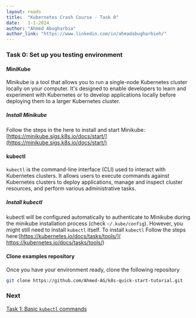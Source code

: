 ```yaml
---
layout: reads
title:  "Kubernetes Crash Course - Task 0"
date:   1-1-2024
author: "Ahmed Abugharbia"
author_link: "https://www.linkedin.com/in/ahmadabugharbieh/"
---
```

### Task 0: Set up you testing environment

#### MiniKube
Minikube is a tool that allows you to run a single-node Kubernetes cluster locally on your computer. It's designed to enable developers to learn and experiment with Kubernetes or to develop applications locally before deploying them to a larger Kubernetes cluster.

##### Install Minikube

Follow the steps in the here to install and start Minikube: [https://minikube.sigs.k8s.io/docs/start/](https://minikube.sigs.k8s.io/docs/start/)


#### kubectl

`kubectl` is the command-line interface (CLI) used to interact with Kubernetes clusters. It allows users to execute commands against Kubernetes clusters to deploy applications, manage and inspect cluster resources, and perform various administrative tasks.

##### Install kubectl
kubectl will be configured automatically to authenticate to Minikube during the minikube installation process (check `~/.kube/config`). However, you might still need to install `kubectl` itself. To install `kubectl` Follow the steps here:[https://kubernetes.io/docs/tasks/tools/]( https://kubernetes.io/docs/tasks/tools/)

#### Clone examples repository

Once you have your environment ready, clone the following repository

```bash
git clone https://github.com/Ahmed-AG/k8s-quick-start-tutorial.git
```

### Next
[Task 1: Basic `kubectl` commands](/read/kubernetes-crash-course-task1.html)
